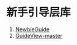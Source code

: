 # 新手引导层库

1. [NewbieGuide](https://github.com/huburt-Hu/NewbieGuide)
1. [GuideView-master](https://github.com/qiushi123/GuideView-master)
